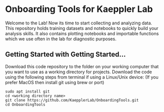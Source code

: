 # Onboarding Tools for Kaeppler Lab
Welcome to the Lab! Now its time to start collecting and analyzing data. This repository holds training datasets and notebooks to quickly build your analysis skills. It also contains plotting notebooks and importable functions which we use often in the lab for diagnostic purposes.
## Getting Started with Getting Started...
Download this code repository to the folder on your working computer that you want to use as a working directory for projects.
Download the code using the following steps from terminal if using a Linux/Unix device: (If you prefer MacOS then install git using brew or port)
```
sudo apt install git
cd <working directory name>
git clone https://github.com/KaepplerLab/OnboardingTools.git
cd OnboardingTools
```
